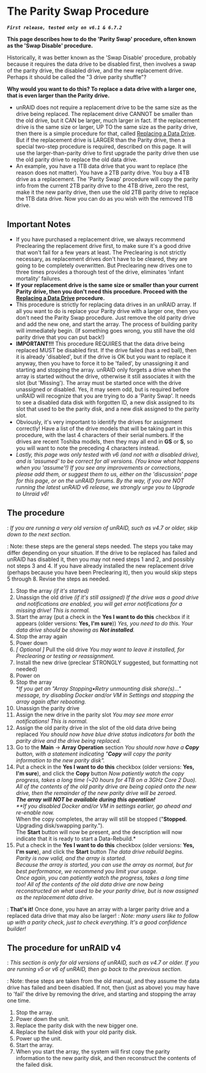 # The Parity Swap Procedure

***`First release, tested only on v6.1 & 6.7.2`***

**This page describes how to do the 'Parity Swap' procedure, often
known as the 'Swap Disable' procedure.**

Historically, it was better known as the 'Swap Disable' procedure,
probably because it requires the data drive to be disabled first, then
involves a swap of the parity drive, the disabled drive, and the new
replacement drive. Perhaps it should be called the "3 drive parity
shuffle"?

**Why would you want to do this? To replace a data drive with a larger
one, that is even larger than the Parity drive.**

* unRAID does not require a replacement drive to be the same size as
    the drive being replaced. The replacement drive CANNOT be smaller
    than the old drive, but it CAN be larger, much larger in fact. If
    the replacement drive is the same size or larger, UP TO the same
    size as the parity drive, then there is a simple procedure for that,
    called [Replacing a Data Drive](Replacing_a_Data_Drive.md).
    But if the replacement drive is LARGER than the Parity drive, then a
    special two-step procedure is required, described on this page. It
    will use the larger-than-parity drive to first upgrade the parity
    drive then use the old parity drive to replace the old data drive.
* An example, you have a 1TB data drive that you want to replace (the
    reason does not matter). You have a 2TB parity drive. You buy a 4TB
    drive as a replacement. The 'Parity Swap' procedure will copy the
    parity info from the current 2TB parity drive to the 4TB drive, zero
    the rest, make it the new parity drive, then use the old 2TB parity
    drive to replace the 1TB data drive. Now you can do as you wish with
    the removed 1TB drive.

## Important Notes

* If you have purchased a replacement drive, we always recommend
    Preclearing the replacement drive first, to make sure it's a good
    drive that won't fail for a few years at least. The Preclearing is
    not strictly necessary, as replacement drives don't have to be
    cleared, they are going to be completely overwritten. But
    Preclearing new drives one to three times provides a thorough test
    of the drive, eliminates 'infant mortality' failures.
* **If your replacement drive is the same size or smaller than your
    current Parity drive, then you don't need this procedure. Proceed
    with the [Replacing a Data Drive](Replacing_a_Data_Drive.md)
    procedure.**
* This procedure is strictly for replacing data drives in an unRAID
    array. If all you want to do is replace your Parity drive with a
    larger one, then you don't need the Parity Swap procedure. Just
    remove the old parity drive and add the new one, and start the
    array. The process of building parity will immediately begin. (If
    something goes wrong, you still have the old parity drive that you
    can put back!)
* **IMPORTANT!!!** This procedure REQUIRES that the data drive being
    replaced MUST be disabled first. If the drive failed (has a red
    ball), then it is already 'disabled', but if the drive is OK but
    you want to replace it anyway, then you have to force it to be
    'failed', by unassigning it and starting and stopping the array.
    unRAID only forgets a drive when the array is started without the
    drive, otherwise it still associates it with the slot (but
    'Missing'). The array must be started once with the drive
    unassigned or disabled. Yes, it may seem odd, but is required before
    unRAID will recognize that you are trying to do a 'Parity Swap'.
    It needs to see a disabled data disk with forgotten ID, a new disk
    assigned to its slot that used to be the parity disk, and a new disk
    assigned to the parity slot.
* Obviously, it's very important to identify the drives for
    assignment correctly! Have a list of the drive models that will be
    taking part in this procedure, with the last 4 characters of their
    serial numbers. If the drives are recent Toshiba models, then they
    may all end in **GS** or **S**, so you will want to note the
    preceding 4 characters instead.
* *Lastly, this page was only tested with v6 (and not with a disabled
    drive), and is 'assumed' to be correct for all versions. (You know
    what happens when you 'assume'!) If you see any improvements or
    corrections, please add them, or suggest them to us, either on the
    'discussion' page for this page, or on the unRAID forums. By the
    way, if you are NOT running the latest unRAID v6 release, we
    strongly urge you to Upgrade to Unraid v6!*

## The procedure

:   *If you are running a very old version of unRAID, such as v4.7 or
    older, skip down to the next section.*

:   Note: these steps are the general steps needed. The steps you take
    may differ depending on your situation. If the drive to be replaced
    has failed and unRAID has disabled it, then you may not need steps 1
    and 2, and possibly not steps 3 and 4. If you have already installed
    the new replacement drive (perhaps because you have been Preclearing
    it), then you would skip steps 5 through 8. Revise the steps as
    needed.

1. Stop the array *(if it's started)*
2. Unassign the old drive *(if it's still assigned)*
    *If the drive was a good drive and notifications are enabled, you
    will get error notifications for a missing drive! This is normal.*
3. Start the array (put a check in the **Yes I want to do this**
    checkbox if it appears (older versions: **Yes, I'm sure**))
    *Yes, you need to do this. Your data drive should be showing as
    **Not installed**.*
4. Stop the array again
5. Power down
6. *[ Optional ]* Pull the old drive
    *You may want to leave it installed, for Preclearing or testing or
    reassignment.*
7. Install the new drive (preclear STRONGLY suggested, but formatting
    not needed)
8. Power on
9. Stop the array\
    **If you get an "Array Stopping•Retry unmounting disk
    share(s)..." message, try disabling Docker and/or VM in Settings
    and stopping the array again after rebooting.*
10. Unassign the parity drive
11. Assign the new drive in the parity slot
    *You may see more error notifications! This is normal.*
12. Assign the old parity drive in the slot of the old data drive being
    replaced
    *You should now have blue drive status indicators for both the
    parity drive and the drive being replaced.*
13. Go to the **Main** -\> **Array Operation** section
    *You should now have a **Copy** button, with a statement indicating
    "**Copy** will copy the parity information to the new parity
    disk".*
14. Put a check in the **Yes I want to do this** checkbox (older
    versions: **Yes, I'm sure**), and click the **Copy** button
    *Now patiently watch the copy progress, takes a long time (\~20
    hours for 4TB on a 3GHz Core 2 Duo). All of the contents of the old
    parity drive are being copied onto the new drive, then the remainder
    of the new parity drive will be zeroed.\
    **The array will NOT be available during this operation!**\
    **If you disabled Docker and/or VM in settings earlier, go ahead
    and re-enable now.*\
    When the copy completes, the array will still be stopped
    ("**Stopped**. Upgrading disk/swapping parity.").\
    The **Start** button will now be present, and the description will
    now indicate that it is ready to start a Data-Rebuild.*
15. Put a check in the **Yes I want to do this** checkbox (older
    versions: **Yes, I'm sure**), and click the **Start** button
    *The data drive rebuild begins. Parity is now valid, and the array
    is started.\
    Because the array is started, you can use the array as normal, but
    for best performance, we recommend you limit your usage.\
    Once again, you can patiently watch the progress, takes a long time
    too! All of the contents of the old data drive are now being
    reconstructed on what used to be your parity drive, but is now
    assigned as the replacement data drive.*

:   **That's it!** Once done, you have an array with a larger parity
    drive and a replaced data drive that may also be larger!
:   *Note: many users like to follow up with a parity check, just to
    check everything. It's a good confidence builder!*

## The procedure for unRAID v4

:   *This section is only for old versions of unRAID, such as v4.7 or
    older. If you are running v5 or v6 of unRAID, then go back to the
    previous section.*

:   Note: these steps are taken from the old manual, and they assume the
    data drive has failed and been disabled. If not, then (just as
    above) you may have to 'fail' the drive by removing the drive, and
    starting and stopping the array one time.

1. Stop the array.
2. Power down the unit.
3. Replace the parity disk with the new bigger one.
4. Replace the failed disk with your old parity disk.
5. Power up the unit.
6. Start the array.
7. When you start the array, the system will first copy the parity
    information to the new parity disk, and then reconstruct the
    contents of the failed disk.
